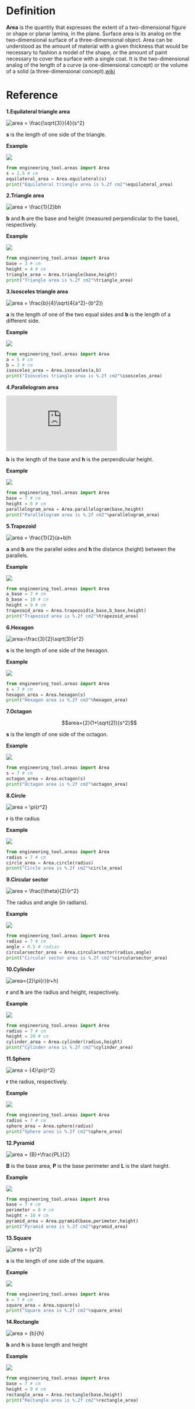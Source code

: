 # Definition
**Area** is the quantity that expresses the extent of a two-dimensional figure or shape or planar lamina, in the plane. Surface area is its analog on the two-dimensional surface of a three-dimensional object. Area can be understood as the amount of material with a given thickness that would be necessary to fashion a model of the shape, or the amount of paint necessary to cover the surface with a single coat. It is the two-dimensional analog of the length of a curve (a one-dimensional concept) or the volume of a solid (a three-dimensional concept).[wiki](https://en.wikipedia.org/wiki/Area)

# Reference
**1.Equilateral triangle area**

![area = \frac{\sqrt{3}}{4}{s^2}](https://latex.codecogs.com/svg.latex?area%20=%20\frac{\sqrt{3}}{4}{s^2})
	
**s** is the length of one side of the triangle.

**Example**

![](https://upload.wikimedia.org/wikipedia/commons/9/96/Triangle.Equilateral.svg)
```python
from engineering_tool.areas import Area
s = 2.5 # cm
equilateral_area = Area.equilateral(s)
print("Equilateral triangle area is %.2f cm2"%equilateral_area)
```
**2.Triangle area**

![area = \frac{1}{2}bh](https://latex.codecogs.com/svg.latex?area%20=%20\frac{1}{2}bh)
	
**b** and  **h** are the base and height (measured perpendicular to the base), respectively.

**Example**

![](https://upload.wikimedia.org/wikipedia/commons/7/72/Triangle.Right.svg)

```python
from engineering_tool.areas import Area
base = 3 # cm
height = 4 # cm 
triangle_area = Area.triangle(base,height)
print("Triangle area is %.2f cm2"%triangle_area)
```

**3.Isosceles triangle area**

![area = \frac{b}{4}\sqrt(4{a^2}-{b^2})](https://latex.codecogs.com/svg.latex?area%20=%20\frac{b}{4}\sqrt(4{a^2}-{b^2}))

**a** is the length of one of the two equal sides and **b** is the length of a different side.

**Example**

![](https://upload.wikimedia.org/wikipedia/commons/1/14/Triangle.Isosceles.svg)

```python
from engineering_tool.areas import Area
a = 5 # cm
b = 3 # cm 
isosceles_area = Area.isosceles(a,b)
print("Isosceles triangle area is %.2f cm2"%isosceles_area)
```

**4.Parallelogram area**

![area = bh](https://latex.codecogs.com/svg.latex?area%20=%20bh)

**b** is the length of the base and  **h** is the perpendicular height.

**Example**

![](https://upload.wikimedia.org/wikipedia/commons/4/41/Parallelogram.svg)

```python
from engineering_tool.areas import Area
base = 7 # cm
height = 8 # cm 
parallelogram_area = Area.parallelogram(base,height)
print("Parallelogram area is %.2f cm2"%parallelogram_area)
```

**5.Trapezoid**

![area =  \frac{1}{2}(a+b)h](https://latex.codecogs.com/svg.latex?area%20=%20\frac{1}{2}(a+b)h)

**a** and **b** are the parallel sides and  **h** the distance (height) between the parallels.

**Example**

![](https://upload.wikimedia.org/wikipedia/commons/1/11/Trapezoid.svg)

```python
from engineering_tool.areas import Area
a_base = 7 # cm
b_base = 10 # cm
height = 9 # cm 
trapezoid_area = Area.trapezoid(a_base,b_base,height)
print("Trapezoid area is %.2f cm2"%trapezoid_area)
```

**6.Hexagon**

![area=\frac{3}{2}\sqrt(3){s^2}](https://latex.codecogs.com/svg.latex?area=\frac{3}{2}\sqrt(3){s^2})

**s** is the length of one side of the hexagon.

**Example**

![](https://upload.wikimedia.org/wikipedia/commons/3/38/Regular_polygon_6_annotated.svg)

```python
from engineering_tool.areas import Area
s = 7 # cm
hexagon_area = Area.hexagon(s)
print("Hexagon area is %.2f cm2"%hexagon_area)
```

**7.Octagon**

$$area={2}(1+\sqrt(2)){s^2}$$

**s** is the length of one side of the octagon.

**Example**

![](https://upload.wikimedia.org/wikipedia/commons/e/e5/Regular_polygon_8_annotated.svg)

```python
from engineering_tool.areas import Area
s = 7 # cm
octagon_area = Area.octagon(s)
print("Octagon area is %.2f cm2"%octagon_area)
```

**8.Circle**

![area = \pi{r^2}](https://latex.codecogs.com/svg.latex?area%20=%20\pi\cdot{r^2})

**r** is the radius

**Example**

![](https://upload.wikimedia.org/wikipedia/commons/0/03/Circle-withsegments.svg)

```python
from engineering_tool.areas import Area
radius = 7 # cm
circle_area = Area.circle(radius)
print("Circle area is %.2f cm2"%circle_area)
```

**9.Circular sector**

![area = \frac{\theta}{2}{r^2}](https://latex.codecogs.com/svg.latex?area%20=%20\frac{\theta}{2}{r^2})

The radius and angle (in radians).

**Example**

![](https://upload.wikimedia.org/wikipedia/commons/d/da/Circle_arc.svg)

```python
from engineering_tool.areas import Area
radius = 7 # cm
angle = 0.5 # radian
circularsector_area = Area.circularsector(radius,angle)
print("Circular sector area is %.2f cm2"%circularsector_area)
```

**10.Cylinder**

![area={2}\pi{r}(r+h)](https://latex.codecogs.com/svg.latex?area={2}\pi{r}(r+h))

**r** and **h** are the radius and height, respectively.

**Example**

![](https://upload.wikimedia.org/wikipedia/commons/3/36/Circular_cylinder_rh.svg)

```python
from engineering_tool.areas import Area
radius = 7 # cm
height = 20 # cm
cylinder_area = Area.cylinder(radius,height)
print("Cylinder area is %.2f cm2"%cylinder_area)
```

**11.Sphere**

![area = {4}\pi{r^2}](https://latex.codecogs.com/svg.latex?area%20=%20{4}\pi{r^2})

**r** the radius, respectively.

**Example**

![](https://upload.wikimedia.org/wikipedia/commons/0/07/Sphere_and_Ball.png)

```python
from engineering_tool.areas import Area
radius = 7 # cm
sphere_area = Area.sphere(radius)
print("Sphere area is %.2f cm2"%sphere_area)
```

**12.Pyramid**

![area = {B}+\frac{PL}{2}](https://latex.codecogs.com/svg.latex?area%20=%20{B}+\frac{PL}{2})

**B** is the base area, **P** is the base perimeter and **L** is the slant height.

**Example**

![](https://upload.wikimedia.org/wikipedia/commons/9/91/Pyramid.svg)

```python
from engineering_tool.areas import Area
base = 7 # cm
perimeter = 8 # cm
height = 10 # cm
pyramid_area = Area.pyramid(base,perimeter,height)
print("Pyramid area is %.2f cm2"%pyramid_area)
```

**13.Square**

![area = {s^2}](https://latex.codecogs.com/svg.latex?area%20=%20{s^2})

**s** is the length of one side of the square.

**Example**

![](https://upload.wikimedia.org/wikipedia/commons/6/60/Five_Squared.svg)

```python
from engineering_tool.areas import Area
s = 7 # cm
square_area = Area.square(s)
print("Square area is %.2f cm2"%square_area)
```

**14.Rectangle**

![area = {b}{h}](https://latex.codecogs.com/svg.latex?area%20=%20{b}{h})

**b**  and **h** is base length and height

**Example**

![](https://upload.wikimedia.org/wikipedia/commons/d/d7/Rectangle_Geometry_Vector.svg)

```python
from engineering_tool.areas import Area
base = 7 # cm
height = 9 # cm
rectangle_area = Area.rectangle(base,height)
print("Rectangle area is %.2f cm2"%rectangle_area)
```

